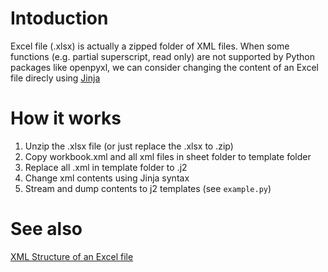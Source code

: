 # Intoduction
Excel file (.xlsx) is actually a zipped folder of XML files. When some functions (e.g. partial superscript, read only) are not supported by Python packages like openpyxl, we can consider changing the content of an Excel file direcly using [Jinja](https://jinja.palletsprojects.com/en/3.1.x/)

# How it works
1. Unzip the .xlsx file (or just replace the .xlsx to .zip)
2. Copy workbook.xml and all xml files in sheet folder to template folder
3. Replace all .xml in template folder to .j2
4. Change xml contents using Jinja syntax
5. Stream and dump contents to j2 templates (see `example.py`)

# See also
[XML Structure of an Excel file](https://docs.microsoft.com/en-us/office/open-xml/structure-of-a-spreadsheetml-document?redirectedfrom=MSDN)
